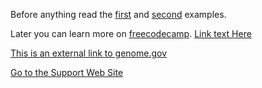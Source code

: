 Before anything read the [first](./examples/internal.md) and [second](./examples/external.md) examples.

Later you can learn more on [freecodecamp](https://freecodecamp.org).
[Link text Here](https://link-url-here.org)

[This is an external link to genome.gov](https://www.genome.gov/)

[Go to the Support Web Site](https://support.west-wind.com)